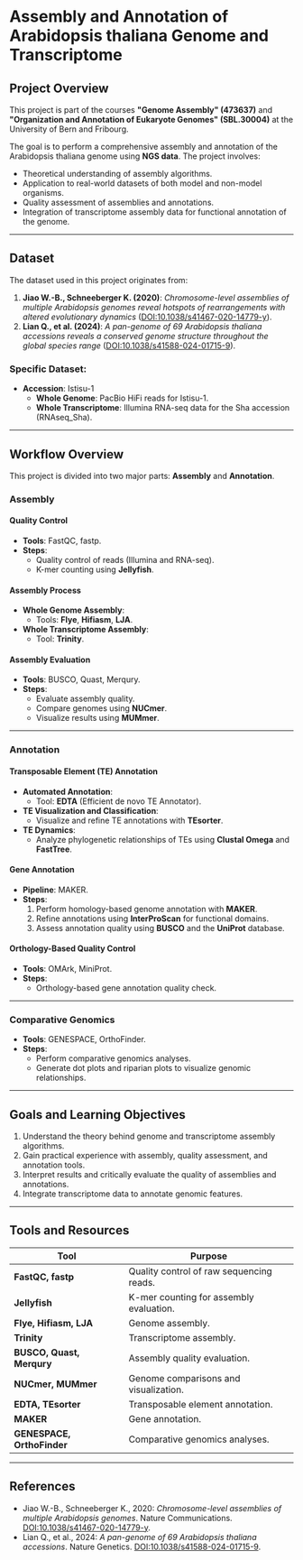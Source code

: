 # Assembly and Annotation of Arabidopsis thaliana Genome and Transcriptome

## Project Overview

This project is part of the courses **"Genome Assembly" (473637)** and **"Organization and Annotation of Eukaryote Genomes" (SBL.30004)** at the University of Bern and Fribourg.

The goal is to perform a comprehensive assembly and annotation of the Arabidopsis thaliana genome using **NGS data**. The project involves:
- Theoretical understanding of assembly algorithms.
- Application to real-world datasets of both model and non-model organisms.
- Quality assessment of assemblies and annotations.
- Integration of transcriptome assembly data for functional annotation of the genome.

---

## Dataset

The dataset used in this project originates from:
1. **Jiao W.-B., Schneeberger K. (2020)**: *Chromosome-level assemblies of multiple Arabidopsis genomes reveal hotspots of rearrangements with altered evolutionary dynamics* ([DOI:10.1038/s41467-020-14779-y](http://dx.doi.org/10.1038/s41467-020-14779-y)).
2. **Lian Q., et al. (2024)**: *A pan-genome of 69 Arabidopsis thaliana accessions reveals a conserved genome structure throughout the global species range* ([DOI:10.1038/s41588-024-01715-9](https://www.nature.com/articles/s41588-024-01715-9)).

### Specific Dataset:
- **Accession**: Istisu-1
  - **Whole Genome**: PacBio HiFi reads for Istisu-1.
  - **Whole Transcriptome**: Illumina RNA-seq data for the Sha accession (RNAseq_Sha).

---

## Workflow Overview

This project is divided into two major parts: **Assembly** and **Annotation**.

### Assembly

#### Quality Control
- **Tools**: FastQC, fastp.
- **Steps**:
  - Quality control of reads (Illumina and RNA-seq).
  - K-mer counting using **Jellyfish**.

#### Assembly Process
- **Whole Genome Assembly**:
  - Tools: **Flye**, **Hifiasm**, **LJA**.
- **Whole Transcriptome Assembly**:
  - Tool: **Trinity**.

#### Assembly Evaluation
- **Tools**: BUSCO, Quast, Merqury.
- **Steps**:
  - Evaluate assembly quality.
  - Compare genomes using **NUCmer**.
  - Visualize results using **MUMmer**.

---

### Annotation

#### Transposable Element (TE) Annotation
- **Automated Annotation**:
  - Tool: **EDTA** (Efficient de novo TE Annotator).
- **TE Visualization and Classification**:
  - Visualize and refine TE annotations with **TEsorter**.
- **TE Dynamics**:
  - Analyze phylogenetic relationships of TEs using **Clustal Omega** and **FastTree**.

#### Gene Annotation
- **Pipeline**: MAKER.
- **Steps**:
  1. Perform homology-based genome annotation with **MAKER**.
  2. Refine annotations using **InterProScan** for functional domains.
  3. Assess annotation quality using **BUSCO** and the **UniProt** database.

#### Orthology-Based Quality Control
- **Tools**: OMArk, MiniProt.
- **Steps**:
  - Orthology-based gene annotation quality check.

---

### Comparative Genomics
- **Tools**: GENESPACE, OrthoFinder.
- **Steps**:
  - Perform comparative genomics analyses.
  - Generate dot plots and riparian plots to visualize genomic relationships.

---

## Goals and Learning Objectives

1. Understand the theory behind genome and transcriptome assembly algorithms.
2. Gain practical experience with assembly, quality assessment, and annotation tools.
3. Interpret results and critically evaluate the quality of assemblies and annotations.
4. Integrate transcriptome data to annotate genomic features.

---

## Tools and Resources

| **Tool**             | **Purpose**                                  |
|----------------------|----------------------------------------------|
| **FastQC, fastp**    | Quality control of raw sequencing reads.     |
| **Jellyfish**        | K-mer counting for assembly evaluation.      |
| **Flye, Hifiasm, LJA**| Genome assembly.                            |
| **Trinity**          | Transcriptome assembly.                     |
| **BUSCO, Quast, Merqury** | Assembly quality evaluation.             |
| **NUCmer, MUMmer**   | Genome comparisons and visualization.        |
| **EDTA, TEsorter**   | Transposable element annotation.             |
| **MAKER**            | Gene annotation.                            |
| **GENESPACE, OrthoFinder** | Comparative genomics analyses.          |

---

## References
- Jiao W.-B., Schneeberger K., 2020: *Chromosome-level assemblies of multiple Arabidopsis genomes*. Nature Communications. [DOI:10.1038/s41467-020-14779-y](http://dx.doi.org/10.1038/s41467-020-14779-y).
- Lian Q., et al., 2024: *A pan-genome of 69 Arabidopsis thaliana accessions*. Nature Genetics. [DOI:10.1038/s41588-024-01715-9](https://www.nature.com/articles/s41588-024-01715-9).

